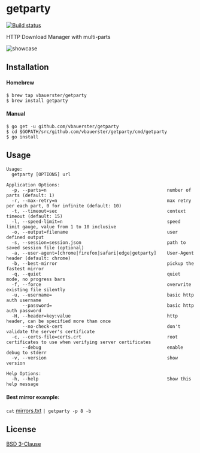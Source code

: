 # getparty

[![Build status](https://github.com/vbauerster/getparty/actions/workflows/build.yml/badge.svg)](https://github.com/vbauerster/getparty/actions/workflows/build.yml)

HTTP Download Manager with multi-parts

![showcase](showcase.gif)

## Installation

#### Homebrew

```
$ brew tap vbauerster/getparty
$ brew install getparty
```

#### Manual

```
$ go get -u github.com/vbauerster/getparty
$ cd $GOPATH/src/github.com/vbauerster/getparty/cmd/getparty
$ go install
```

## Usage

```
Usage:
  getparty [OPTIONS] url

Application Options:
  -p, --parts=n                                             number of parts (default: 1)
  -r, --max-retry=n                                         max retry per each part, 0 for infinite (default: 10)
  -t, --timeout=sec                                         context timeout (default: 15)
  -l, --speed-limit=n                                       speed limit gauge, value from 1 to 10 inclusive
  -o, --output=filename                                     user defined output
  -s, --session=session.json                                path to saved session file (optional)
  -a, --user-agent=[chrome|firefox|safari|edge|getparty]    User-Agent header (default: chrome)
  -b, --best-mirror                                         pickup the fastest mirror
  -q, --quiet                                               quiet mode, no progress bars
  -f, --force                                               overwrite existing file silently
  -u, --username=                                           basic http auth username
      --password=                                           basic http auth password
  -H, --header=key:value                                    http header, can be specified more than once
      --no-check-cert                                       don't validate the server's certificate
  -c, --certs-file=certs.crt                                root certificates to use when verifying server certificates
      --debug                                               enable debug to stderr
  -v, --version                                             show version

Help Options:
  -h, --help                                                Show this help message
```

#### Best mirror example:

`cat` [mirrors.txt](https://github.com/vbauerster/getparty/blob/master/mirrors.txt) `| getparty -p 8 -b`

## License

[BSD 3-Clause](https://opensource.org/licenses/BSD-3-Clause)
